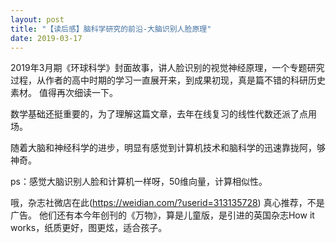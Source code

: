 ```yaml
---
layout: post
title: "【读后感】脑科学研究的前沿-大脑识别人脸原理"
date: 2019-03-17
---
```


2019年3月期《环球科学》封面故事，讲人脸识别的视觉神经原理，一个专题研究过程，从作者的高中时期的学习一直展开来，到成果初现，真是篇不错的科研历史素材。
值得再次细读一下。

数学基础还挺重要的，为了理解这篇文章，去年在线复习的线性代数还派了点用场。

随着大脑和神经科学的进步，明显有感觉到计算机技术和脑科学的迅速靠拢阿，够神奇。

ps：感觉大脑识别人脸和计算机一样呀，50维向量，计算相似性。

哦，杂志社微店在此(https://weidian.com/?userid=313135728) 真心推荐，不是广告。
他们还有本今年创刊的《万物》，算是儿童版，是引进的英国杂志How it works，纸质更好，图更炫，适合孩子。
